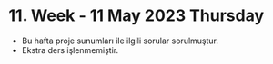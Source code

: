 # 11. Week - 11 May 2023 Thursday

* Bu hafta proje sunumları ile ilgili sorular sorulmuştur.
* Ekstra ders işlenmemiştir.
